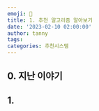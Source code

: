 ```yaml
---
emoji: 🔮
title: 1. 추천 알고리즘 알아보기
date: '2023-02-10 02:00:00'
author: tanny
tags: 
categories: 추천시스템
---
```


## 0. 지난 이야기

## 1.
